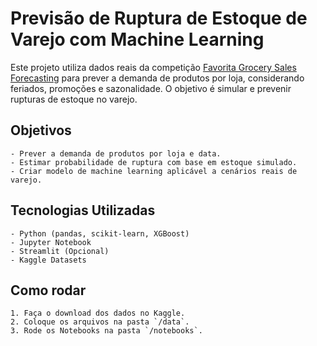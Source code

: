 # Previsão de Ruptura de Estoque de Varejo com Machine Learning

Este projeto utiliza dados reais da competição [Favorita Grocery Sales Forecasting](https://www.kaggle.com/competitions/store-sales-time-series-forecasting) para prever a demanda de produtos por loja, considerando feriados, promoções e sazonalidade. O objetivo é simular e prevenir rupturas de estoque no varejo.

## Objetivos

    - Prever a demanda de produtos por loja e data.
    - Estimar probabilidade de ruptura com base em estoque simulado.
    - Criar modelo de machine learning aplicável a cenários reais de varejo.

## Tecnologias Utilizadas

    - Python (pandas, scikit-learn, XGBoost)
    - Jupyter Notebook
    - Streamlit (Opcional)
    - Kaggle Datasets

## Como rodar

    1. Faça o download dos dados no Kaggle.
    2. Coloque os arquivos na pasta `/data`.
    3. Rode os Notebooks na pasta `/notebooks`.